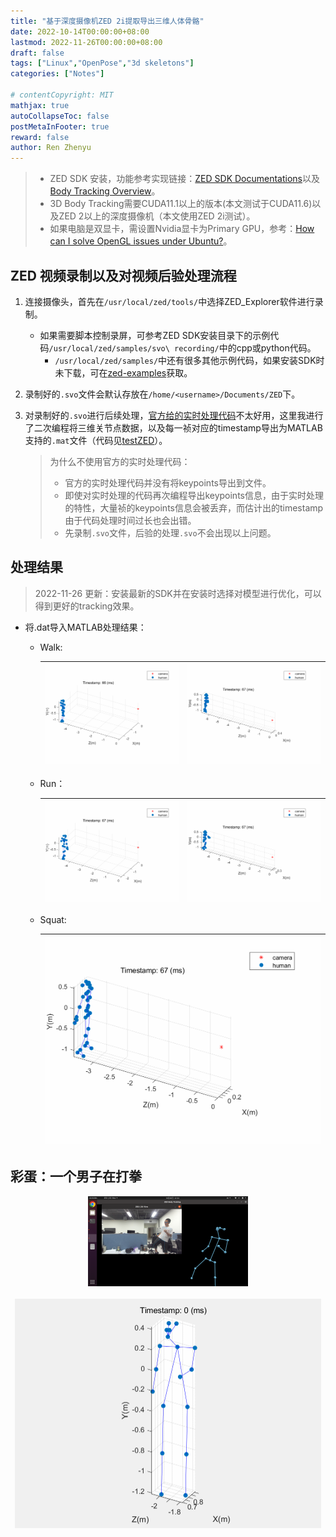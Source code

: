 ```yaml
---
title: "基于深度摄像机ZED 2i提取导出三维人体骨骼"
date: 2022-10-14T00:00:00+08:00
lastmod: 2022-11-26T00:00:00+08:00
draft: false
tags: ["Linux","OpenPose","3d skeletons"]
categories: ["Notes"]

# contentCopyright: MIT
mathjax: true
autoCollapseToc: false
postMetaInFooter: true
reward: false
author: Ren Zhenyu
---
```



> + ZED SDK 安装，功能参考实现链接：[ZED SDK Documentations](https://www.stereolabs.com/docs/)以及[Body Tracking Overview](https://www.stereolabs.com/docs/body-tracking/)。
> + 3D Body Tracking需要CUDA11.1以上的版本(本文测试于CUDA11.6)以及ZED 2以上的深度摄像机（本文使用ZED 2i测试）。
> + 如果电脑是双显卡，需设置Nvidia显卡为Primary GPU，参考：[How can I solve OpenGL issues under Ubuntu?](https://support.stereolabs.com/hc/en-us/articles/8422008229143-How-can-I-solve-OpenGL-issues-under-Ubuntu-)。

## ZED 视频录制以及对视频后验处理流程

1. 连接摄像头，首先在`/usr/local/zed/tools/`中选择ZED_Explorer软件进行录制。

   + 如果需要脚本控制录屏，可参考ZED SDK安装目录下的示例代码`/usr/local/zed/samples/svo\ recording/`中的cpp或python代码。
     + `/usr/local/zed/samples/`中还有很多其他示例代码，如果安装SDK时未下载，可在[zed-examples](https://github.com/stereolabs/zed-examples)获取。

2. 录制好的`.svo`文件会默认存放在`/home/<username>/Documents/ZED`下。

3. 对录制好的`.svo`进行后续处理，[官方给的实时处理代码](https://github.com/stereolabs/zed-examples/tree/master/body%20tracking)不太好用，这里我进行了二次编程将三维关节点数据，以及每一祯对应的timestamp导出为MATLAB支持的`.mat`文件（代码见[testZED](https://github.com/rzy0901/testZED)）。

   > 为什么不使用官方的实时处理代码：
   >
   > + 官方的实时处理代码并没有将keypoints导出到文件。
   > + 即使对实时处理的代码再次编程导出keypoints信息，由于实时处理的特性，大量祯的keypoints信息会被丢弃，而估计出的timestamp由于代码处理时间过长也会出错。
   > + 先录制`.svo`文件，后验的处理`.svo`不会出现以上问题。

## 处理结果

> 2022-11-26 更新：安装最新的SDK并在安装时选择对模型进行优化，可以得到更好的tracking效果。

+ 将.dat导入MATLAB处理结果：

  + Walk:

    | ![](https://github.com/rzy0901/testZED/blob/main/README.assets/walk1.gif?raw=true) | ![](https://github.com/rzy0901/testZED/blob/main/README.assets/walk2.gif?raw=true) |
    | ------------------------------------------------------------ | ------------------------------------------------------------ |

  + Run：
  
    | ![](https://github.com/rzy0901/testZED/blob/main/README.assets/run1.gif?raw=true) | ![](https://github.com/rzy0901/testZED/blob/main/README.assets/run2.gif?raw=true) |
    | ------------------------------------------------------------ | ------------------------------------------------------------ |
  
  + Squat:
  
    |![](https://github.com/rzy0901/testZED/blob/main/README.assets/squat.gif?raw=true)|
    | ------------------------------------------------------------ |
  
    



## 彩蛋：一个男子在打拳

<center><img src="../../zed.assets/lqr.png" alt="test1" style="zoom:25%;" /></center>
</br>
<center>
<img src="../../zed.assets/test2.gif" alt="test2" style="zoom: 50%;" />
</center>